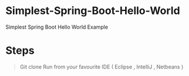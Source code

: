 # Simplest-Spring-Boot-Hello-World
Simplest Spring Boot Hello World Example 


# Steps
> Git clone
> Run from your favourite IDE ( Eclipse , IntelliJ , Netbeans )
